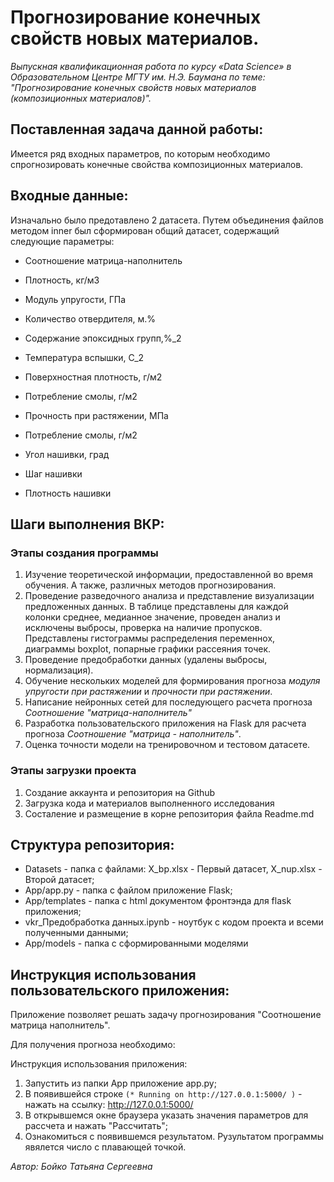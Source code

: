 # Прогнозирование конечных свойств новых материалов. #

*Выпускная квалификационная работа по курсу «Data Science» в Образовательном Центре МГТУ им. Н.Э. Баумана по теме: "Прогнозирование конечных свойств новых материалов (композиционных материалов)".*

## Поставленная задача данной работы: ## 

Имеется ряд входных параметров, по которым необходимо спрогнозировать конечные свойства композиционных материалов. 

## Входные данные: ##
Изначально было предотавлено 2 датасета. Путем объединения файлов методом inner был сформирован общий датасет, содержащий следующие параметры:

- Соотношение матрица-наполнитель

- Плотность, кг/м3

- Модуль упругости, ГПа

- Количество отвердителя, м.%

- Содержание эпоксидных групп,%_2

- Температура вспышки, С_2

- Поверхностная плотность, г/м2

- Потребление смолы, г/м2

- Прочность при растяжении, МПа

- Потребление смолы, г/м2

- Угол нашивки, град

- Шаг нашивки

- Плотность нашивки

## Шаги выполнения ВКР: ##
### Этапы создания программы ###
1. Изучение теоретической информации, предоставленной во время обучения. А также, различных методов прогнозирования. 
2. Проведение разведочного анализа и представление визуализации предложенных данных. В таблице представлены для каждой колонки среднее, медианное значение, проведен анализ и исключены выбросы, проверка на наличие пропусков. Представлены гистограммы распределения переменнох, диаграммы boxplot, попарные графики рассеяния точек.
3. Проведение предобработки данных (удалены выбросы, нормализация).
4. Обучение нескольких моделей для формирования прогноза *модуля упругости при растяжении* и *прочности при растяжении*.
5. Написание нейронных сетей для последующего расчета прогноза *Соотношение "матрица-наполнитель"*
6. Разработка пользовательского приложения на Flask для расчета прогноза *Соотношение "матрица - наполнитель"*.
7. Оценка точности модели на тренировочном и тестовом датасете.
### Этапы загрузки проекта ###
1. Создание аккаунта и репозитория на Github
2. Загрузка кода и материалов выполненного исследования
3. Состаление и размещение в корне репозитория файла Readme.md

## Структура репозитория: ##

- Datasets - папка с файлами: X_bp.xlsx - Первый датасет, X_nup.xlsx - Второй датасет;
- App/app.py - папка с файлом приложение Flask;
- App/templates - папка с html документом фронтэнда для flask приложения;
- vkr_Предобработка данных.ipynb - ноутбук с кодом проекта и всеми полученными данными;
- App/models - папка с сформированными моделями 


## Инструкция использования пользовательского приложения: ##

Приложение позволяет решать задачу прогнозирования "Соотношение матрица наполнитель".

Для получения прогноза необходимо:

Инструкция использования приложения:
1. Запустить из папки App приложение app.py;
2. В появившейся строке  ```(* Running on http://127.0.0.1:5000/ )``` - нажать на ссылку: http://127.0.0.1:5000/
3. В открывшемся окне браузера указать значения параметров для рассчета и нажать "Рассчитать";
4. Ознакомиться с появившемся результатом. Рузультатом программы явялется число с плавающей точкой. 

*Автор: Бойко Татьяна Сергеевна*